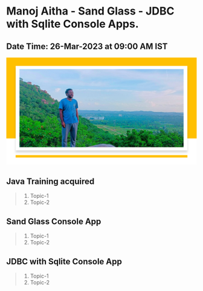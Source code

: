 # Manoj Aitha - Sand Glass - JDBC with Sqlite Console Apps.

## Date Time: 26-Mar-2023 at 09:00 AM IST



![Manoj Aitha |150x150](./Documentation/Images/Manoj-Aitha.PNG)

## Java Training acquired

> 1. Topic-1
> 1. Topic-2


## Sand Glass Console App

> 1. Topic-1
> 1. Topic-2

## JDBC with Sqlite Console App

> 1. Topic-1
> 1. Topic-2